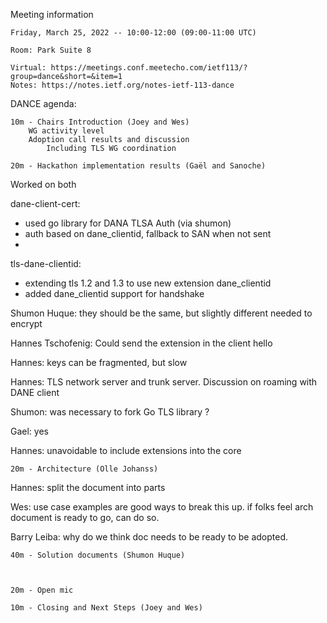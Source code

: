 Meeting information

    Friday, March 25, 2022 -- 10:00-12:00 (09:00-11:00 UTC)

    Room: Park Suite 8

    Virtual: https://meetings.conf.meetecho.com/ietf113/?group=dance&short=&item=1
    Notes: https://notes.ietf.org/notes-ietf-113-dance

DANCE agenda:

    10m - Chairs Introduction (Joey and Wes)
        WG activity level
        Adoption call results and discussion
            Including TLS WG coordination
            
    20m - Hackathon implementation results (Gaël and Sanoche)

Worked on both 

dane-client-cert:
  - used go library for DANA TLSA Auth (via shumon)
  - auth based on dane_clientid, fallback to SAN when not sent
  - 

tls-dane-clientid:
  - extending tls 1.2 and 1.3 to use new extension dane_clientid
  - added dane_clientid support for handshake

Shumon Huque: they should be the same, but slightly different needed to encrypt

Hannes Tschofenig: Could send the extension in the client hello

Hannes: keys can be fragmented, but slow

Hannes: TLS network server and trunk server. Discussion on roaming with DANE client

Shumon: was necessary to fork Go TLS library ? 

Gael: yes

Hannes: unavoidable to include extensions into the core

    20m - Architecture (Olle Johanss)

Hannes: split the document into parts

Wes: use case examples are good ways to break this up. if folks feel arch document is ready to go,
can do so.

Barry Leiba:  why do we think doc needs to be ready to be adopted. 



    40m - Solution documents (Shumon Huque)



    20m - Open mic
    
    10m - Closing and Next Steps (Joey and Wes)

